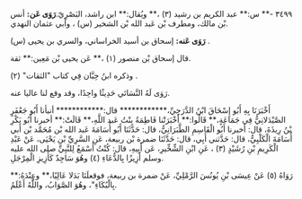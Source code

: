 ٣٤٩٩ -** س:** عبد الكريم بن رشيد (٣) ،** ويُقال:** ابن راشد، البَصْرِيّ.**رَوَى عَن:** أنس بْن مالك، ومطرف بْن عَبد الله بْن الشخير (س) ، وأبي عثمان النهدي.

**رَوَى عَنه:** إسحاق بن أسيد الخراساني، والسري بن يحيى (س) .

قال إسحاق بْن منصور (١) ،** عَن يحيى بْن مَعِين:** ثقة.

وذكره ابنُ حِبَّان فِي كتاب "الثقات" (٢) .

رَوَى لَهُ النَّسَائي حَدِيثًا واحِدًا، وقد وقع لنا عاليا عنه.

أَخْبَرَنَا بِهِ أَبُو إِسْحَاقَ ابْنُ الدَّرَجِيِّ،************ قال:************ أنبأنا أَبُو جَعْفَرٍ الصَّيْدَلانِيُّ فِي جَمَاعَةٍ،** قَالُوا:** أَخْبَرَتْنا فَاطِمَةُ بِنْتُ عَبد اللَّهِ،** قَالَتْ:** أخبرنا أَبُو بَكْرِ بْنُ رِيذَةَ، قال: أخبرنا أَبُو الْقَاسِمِ الطَّبَرَانِيُّ، قال: حَدَّثَنَا أَبُو أُسَامَةَ عَبد الله بْن مُحَمَّد بْن أَبي أُسَامَةَ الْكَلْبِيُّ، قال: حَدَّثني أَبِي، قال: حَدَّثَنَا ضمرة بْن ربيعة، عَنِ السَّرِيِّ بْنِ يَحْيَى، عَنْ عَبْدِ الْكَرِيمِ بْنِ رُشَيْدٍ (٣) ، عَنِ ابْنِ الشِّخِّيرِ، عَن أَبِيهِ، قال: كُنْتُ أَسْمَعُ لِلنَّبِيِّ صلى الله عليه وسلم أَزِيزًا بِالدُّعَاءِ (٤) وهُوَ سَاجِدٌ كَأَزِيزِ الْمِرْجَلِ.

رَوَاهُ (٥) عَنْ عِيسَى بْنِ يُونُسَ الرَّمْلِيِّ، عَنْ ضمرة بن ربيعة، فوقعلَنَا بَدَلا عَالِيًا،** وعِنْدَهُ:** بِالْبُكَاءِ"، وهُوَ الصَّوَابُ، واللَّهُ أَعْلَمُ.